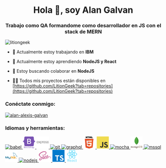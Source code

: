 <h1 align="center">Hola 👋, soy Alan Galvan</h1>
<h3 align="center">Trabajo como QA formandome como desarrollador en JS con el stack de MERN</h3>

<p align="left"> <img src="https://komarev.com/ghpvc/?username=litiongeek&label=Profile%20views&color=0e75b6&style =flat" alt="litiongeek" /> </p>

- 🔭 Actualmente estoy trabajando en **IBM**

- 🌱 Actualmente estoy aprendiendo **NodeJS y React**

- 👯 Estoy buscando colaborar en **NodeJS**

- 👨‍💻 Todos mis proyectos están disponibles en [https://github.com/LitionGeek?tab=repositories](https://github.com/LitionGeek?tab=repositories)

<h3 align= "left">Conéctate conmigo:</h3>

<a href="https://linkedin.com/in/alan-alexis-galvan" target="blank"><img align="center" src="https://raw.githubusercontent.com/rahuldkjain/github-profile-readme-generator/master/src/images/icons/Social/linked-in-alt.svg" alt="alan-alexis-galvan" height="30" width="40" /></a>

</p>

<h3 align="left">Idiomas y herramientas:</h3>
<p align="left"> <a href="https://babeljs.io/" target="_blank" rel="noreferrer"> <img src="https://www.vectorlogo.zone/logos/babeljs/babeljs-icon.svg" alt="babel" width="40" height="40"/> </a> <a href="https://getbootstrap.com" target="_blank" rel=" noreferrer"> <img src="https://raw.githubusercontent.com/devicons/devicon/master/icons/bootstrap/bootstrap-plain-wordmark.svg" alt="bootstrap" width="40" height="40 "/> </a> <a href="https://expressjs.com" target="_blank" rel="noreferrer"> <img src="https://raw.githubusercontent.com/devicons/devicon/master/icons/express/express-original-wordmark.svg" alt="express" width="40" height="40"/> </a> <a href="https://git-scm.com/" target="_blank" rel="noreferrer"> <img src="https://www.vectorlogo.zone/logos/git-scm/git-scm-icon.svg" alt=" git" width="40" height="40"/> </a> <a href="https://graphql.org" target="_blank" rel="noreferrer"> <img src="https://www.vectorlogo.zone/logos/graphql/graphql-icon.svg" alt="graphql" ancho="40" altura="40"/> </a> <a href="https://www.w3 .org/html/" objetivo="_blank" rel="noreferrer"> <img src="https://raw.githubusercontent.com/devicons/devicon/master/icons/html5/html5-original-wordmark.svg" alt="html5" width="40 " height="40"/> </a> <a href="https://developer.mozilla.org/en-US/docs/Web/JavaScript" target="_blank" rel="noreferrer"> <img src="https://raw.githubusercontent.com/devicons/devicon/master/icons/javascript/javascript-original.svg" alt="javascript" width="40" height="40"/> </a> <a href="https://mochajs.org" target="_blank" rel="noreferrer"> <img src="https://www.vectorlogo.zone/logos/mochajs/mochajs-icon.svg"alt="mocha" width="40" height="40"/> </a> <a href="https://www.mongodb.com/" target="_blank" rel="noreferrer"> <img src="https://raw.githubusercontent.com/devicons/devicon/master/icons/mongodb/mongodb-original-wordmark.svg" alt="mongodb" width="40" height="40"/> </a> <a href="https://www.microsoft.com/en-us/sql-server" target="_blank" rel="noreferrer"> <img src="https://www.svgrepo.com/show/303229/microsoft-sql-server-logo.svg" alt="mssql" width="40" height="40"/> </a> <a href="https://www.mysql.com /" objetivo="_espacio en blanco"rel="noreferrer"> <img src="https://raw.githubusercontent.com/devicons/devicon/master/icons/mysql/mysql-original-wordmark.svg" alt="mysql" width="40" height ="40"/> </a> <a href="https://nodejs.org" target="_blank" rel="noreferrer"> <img src="https://raw.githubusercontent.com/devicons /devicon/master/icons/nodejs/nodejs-original-wordmark.svg" alt="nodejs" width="40" height="40"/> </a> <a href="https://sass-lang .com" target="_blank" rel="noreferrer"> <img src="https://raw.githubusercontent.com/devicons/devicon/master/icons/sass/sass-original.svg" alt="sass"width="40" height="40"/> </a> <a href="https://www.typescriptlang.org/" target="_blank" rel="noreferrer"> <img src="https://raw.githubusercontent.com/devicons/devicon/master/icons/typescript/typescript-original.svg" alt="typescript" width="40" height="40"/> </a> <a href="https://reactjs.org/" target="_blank" rel="noreferrer"> <img src="https://raw.githubusercontent.com/devicons/devicon/master/icons/react/react-original-wordmark.svg" alt="react" width="40" height="40"/> </a> </a></p></a> </p></a> </p>

